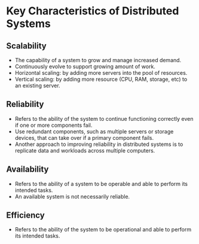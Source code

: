 # Key Characteristics of Distributed Systems

## Scalability
- The capability of a system to grow and manage increased demand.
- Continuously evolve to support growing amount of work.
- Horizontal scaling: by adding more servers into the pool of resources.
- Vertical scaling: by adding more resource (CPU, RAM, storage, etc) to an existing server.
  
## Reliability
- Refers to the ability of the system to continue functioning correctly even if one or more components fail.
- Use redundant components, such as multiple servers or storage devices, that can take over if a primary component fails.
- Another approach to improving reliability in distributed systems is to replicate data and workloads across multiple computers.
  
## Availability   
- Refers to the ability of a system to be operable and able to perform its intended tasks.  
- An available system is not necessarily reliable.

## Efficiency
- Refers to the ability of the system to be operational and able to perform its intended tasks.

